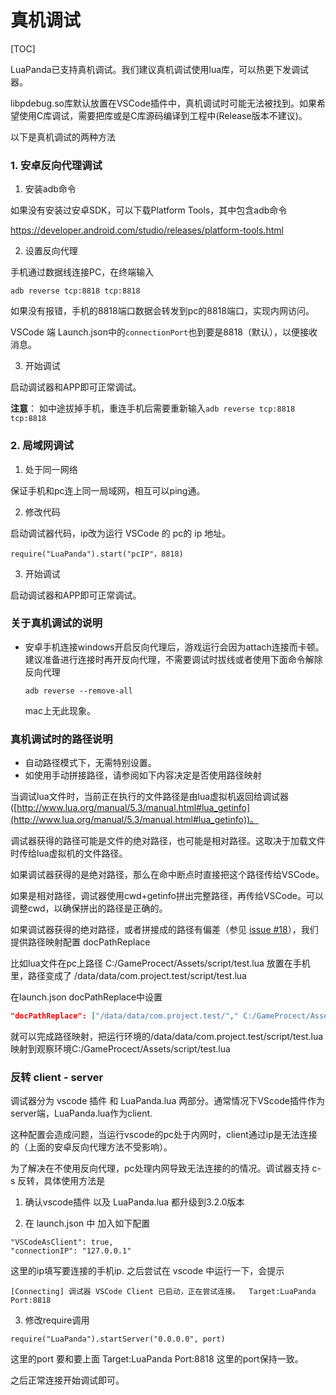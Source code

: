 # 真机调试

[TOC]

LuaPanda已支持真机调试。我们建议真机调试使用lua库，可以热更下发调试器。

libpdebug.so库默认放置在VSCode插件中，真机调试时可能无法被找到。如果希望使用C库调试，需要把库或是C库源码编译到工程中(Release版本不建议)。

以下是真机调试的两种方法

### 1. 安卓反向代理调试

1. 安装adb命令

如果没有安装过安卓SDK，可以下载Platform Tools，其中包含adb命令

https://developer.android.com/studio/releases/platform-tools.html

2. 设置反向代理

手机通过数据线连接PC，在终端输入

```
adb reverse tcp:8818 tcp:8818
```

如果没有报错，手机的8818端口数据会转发到pc的8818端口，实现内网访问。

VSCode 端 Launch.json中的`connectionPort`也到要是8818（默认），以便接收消息。

3. 开始调试

启动调试器和APP即可正常调试。



**注意**： 如中途拔掉手机，重连手机后需要重新输入`adb reverse tcp:8818 tcp:8818`



### 2. 局域网调试

1. 处于同一网络

保证手机和pc连上同一局域网，相互可以ping通。

2. 修改代码

启动调试器代码，ip改为运行 VSCode 的 pc的 ip 地址。

```
require("LuaPanda").start("pcIP"，8818)
```

3. 开始调试

启动调试器和APP即可正常调试。



### 关于真机调试的说明

+ 安卓手机连接windows开启反向代理后，游戏运行会因为attach连接而卡顿。建议准备进行连接时再开反向代理，不需要调试时拔线或者使用下面命令解除反向代理

  ```
  adb reverse --remove-all
  ```

  mac上无此现象。



### 真机调试时的路径说明

+ 自动路径模式下，无需特别设置。
+ 如使用手动拼接路径，请参阅如下内容决定是否使用路径映射

当调试lua文件时，当前正在执行的文件路径是由lua虚拟机返回给调试器([http://www.lua.org/manual/5.3/manual.html#lua_getinfo](http://www.lua.org/manual/5.3/manual.html#lua_getinfo))。

调试器获得的路径可能是文件的绝对路径，也可能是相对路径。这取决于加载文件时传给lua虚拟机的文件路径。

如果调试器获得的是绝对路径，那么在命中断点时直接把这个路径传给VSCode。

如果是相对路径，调试器使用cwd+getinfo拼出完整路径，再传给VSCode。可以调整cwd，以确保拼出的路径是正确的。

如果调试器获得的绝对路径，或者拼接成的路径有偏差（参见 [issue #18](https://github.com/Tencent/LuaPanda/issues/18)），我们提供路径映射配置 docPathReplace

比如lua文件在pc上路径 		 C:/GameProcect/Assets/script/test.lua
放置在手机里，路径变成了 	/data/data/com.project.test/script/test.lua

在launch.json docPathReplace中设置

```json
"docPathReplace": ["/data/data/com.project.test/"," C:/GameProcect/Assets/"]
```

就可以完成路径映射，把运行环境的/data/data/com.project.test/script/test.lua映射到观察环境C:/GameProcect/Assets/script/test.lua



### 反转 client - server

调试器分为 vscode 插件 和 LuaPanda.lua 两部分。通常情况下VScode插件作为server端，LuaPanda.lua作为client.

这种配置会造成问题，当运行vscode的pc处于内网时，client通过ip是无法连接的（上面的安卓反向代理方法不受影响）。

为了解决在不使用反向代理，pc处理内网导致无法连接的的情况。调试器支持 c-s 反转，具体使用方法是

1. 确认vscode插件 以及 LuaPanda.lua 都升级到3.2.0版本

2. 在 launch.json 中 加入如下配置

```
"VSCodeAsClient": true,
"connectionIP": "127.0.0.1"
```

这里的ip填写要连接的手机ip.   之后尝试在 vscode 中运行一下，会提示

```
[Connecting] 调试器 VSCode Client 已启动，正在尝试连接。  Target:LuaPanda Port:8818
```

3. 修改require调用

```
require("LuaPanda").startServer("0.0.0.0", port)
```

这里的port 要和要上面 Target:LuaPanda Port:8818 这里的port保持一致。

之后正常连接开始调试即可。



